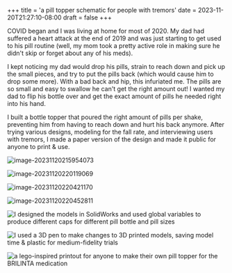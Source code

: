 +++
title = 'a pill topper schematic for people with tremors'
date = 2023-11-20T21:27:10-08:00
draft = false
+++

COVID began and I was living at home for most of 2020. My dad had suffered a heart attack at the end of 2019 and was just starting to get used to his pill routine (well, my mom took a pretty active role in making sure he didn't skip or forget about any of his meds).

I kept noticing my dad would drop his pills, strain to reach down and pick up the small pieces, and try to put the pills back (which would cause him to drop some more). With a bad back and hip, this infuriated me. The pills are so small and easy to swallow he can't get the right amount out! I wanted my dad to flip his bottle over and get the exact amount of pills he needed right into his hand.

I built a bottle topper that poured the right amount of pills per shake, preventing him from having to reach down and hurt his back anymore. After trying various designs, modeling for the fall rate, and interviewing users with tremors, I made a paper version of the design and made it public for anyone to print & use.

![image-20231120215954073](C:\Users\nadav\AppData\Roaming\Typora\typora-user-images\image-20231120215954073.png)

![image-20231120220119069](C:\Users\nadav\AppData\Roaming\Typora\typora-user-images\image-20231120220119069.png)

![image-20231120220421170](C:\Users\nadav\AppData\Roaming\Typora\typora-user-images\image-20231120220421170.png)

![image-20231120220452811](C:\Users\nadav\AppData\Roaming\Typora\typora-user-images\image-20231120220452811.png)

![I designed the models in SolidWorks and used global variables to produce different caps for different pill bottle and pill sizes](/projects/pills/pill_dimensions.png)

![I used a 3D pen to make changes to 3D printed models, saving model time & plastic for medium-fidelity trials](/projects/pills/pill_pen.png)

![a lego-inspired printout for anyone to make their own pill topper for the BRILINTA medication](/projects/pills/pill_lego.png)
